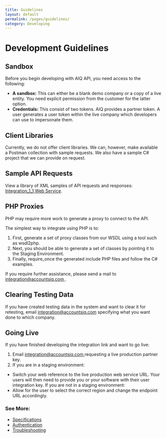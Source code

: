 ```yaml
---
title: Guidelines
layout: default
permalink: /pages/guidelines/
category: Developing
---
```

# Development Guidelines

## Sandbox
Before you begin developing with AIQ API, you need access to the following: 
- **A sandbox:** This can either be a blank demo company or a copy of a live entity. You need explicit permission from the customer for the latter option.
- **Credentials:** This consist of two tokens. AIQ provides a partner token. A user generates a user token within the live company which developers can use to impersonate them.

## Client Libraries
Currently, we do not offer client libraries. We can, however, make available a Postman collection with sample requests. We also have a sample C# project that we can provide on request.

## Sample API Requests 
View a library of XML samples of API requests and responses: [Integration_1_1 Web Service](https://uk1.accountsiq.com/system/dashboard/integration/integration_1_1.asmx).

## PHP Proxies
PHP may require more work to generate a proxy to connect to the API. 

The simplest way to integrate using PHP is to:
1.	First, generate a set of proxy classes from our WSDL using a tool such as wsdl2php. 
2.	Next, you should be able to generate a set of classes by pointing it to the Staging Environment.
3.	Finally, require_once the generated include PHP files and follow the C# examples.

If you require further assistance, please send a mail to [integration@accountsiq.com ](mailto:integration@accountsiq.com).

## Clearing Testing Data
If you have created testing data in the system and want to clear it for retesting, email integration@accountsiq.com specifying what you want done to which company.

## Going Live
If you have finished developing the integration link and want to go live:
1.	Email [integration@accountsiq.com ](mailto:integration@accountsiq.com) requesting a live production partner key.
2.	If you are in a staging environment: 
- Switch your web reference to the live production web service URL. Your users will then need to provide you or your software with their user integration key.
If you are not in a staging environment:
- Allow for the user to select the correct region and change the endpoint URL accordingly.

### See More:
- [Specifications](/pages/specifications/)
- [Authentication](/pages/authentication/)
- [Troubleshooting](/pages/troubleshooting/)
